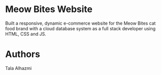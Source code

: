 # Meow Bites Website
Built a responsive, dynamic e-commerce website for the Meow Bites cat food brand with a cloud database system as a full stack developer using HTML, CSS and JS.

# Authors
Tala Alhazmi
